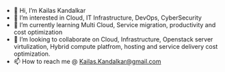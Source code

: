 - 👋 Hi, I’m Kailas Kandalkar
- 👀 I’m interested in Cloud, IT Infrastructure, DevOps, CyberSecurity
- 🌱 I’m currently learning Multi Cloud, Service migration, productivity and cost optimization
- 💞️ I’m looking to collaborate on Cloud, Infrastructure, Openstack server virtulization, Hybrid compute platfrom, hosting and service delivery cost optimization.
- 📫 How to reach me @ Kailas.Kandalkar@gmail.com

<!---
KailasKandalkar/KailasKandalkar is a ✨ special ✨ repository because its `README.md` (this file) appears on your GitHub profile.
You can click the Preview link to take a look at your changes.
--->

